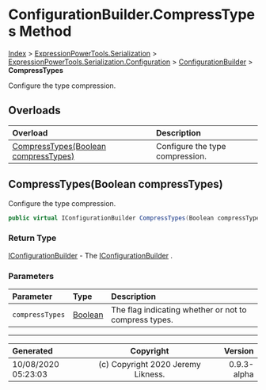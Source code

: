 ﻿# ConfigurationBuilder.CompressTypes Method

[Index](../index.md) > [ExpressionPowerTools.Serialization](ExpressionPowerTools.Serialization.a.md) > [ExpressionPowerTools.Serialization.Configuration](ExpressionPowerTools.Serialization.Configuration.n.md) > [ConfigurationBuilder](ExpressionPowerTools.Serialization.Configuration.ConfigurationBuilder.cs.md) > **CompressTypes**

Configure the type compression.

## Overloads

| Overload | Description |
| :-- | :-- |
| [CompressTypes(Boolean compressTypes)](#compresstypesboolean-compresstypes) | Configure the type compression. |
## CompressTypes(Boolean compressTypes)

Configure the type compression.

```csharp
public virtual IConfigurationBuilder CompressTypes(Boolean compressTypes)
```

### Return Type

 [IConfigurationBuilder](ExpressionPowerTools.Serialization.Signatures.IConfigurationBuilder.i.md)  - The [IConfigurationBuilder](ExpressionPowerTools.Serialization.Signatures.IConfigurationBuilder.i.md) .

### Parameters

| Parameter | Type | Description |
| :-- | :-- | :-- |
| `compressTypes` | [Boolean](https://docs.microsoft.com/dotnet/api/system.boolean) | The flag indicating whether or not to compress types. |



---

| Generated | Copyright | Version |
| :-- | :-: | --: |
| 10/08/2020 05:23:03 | (c) Copyright 2020 Jeremy Likness. | 0.9.3-alpha |
